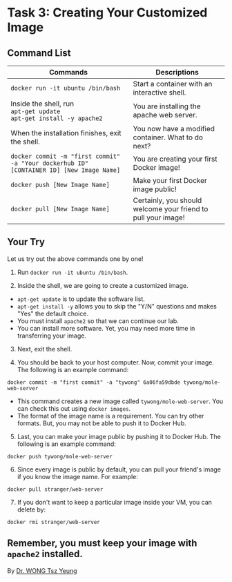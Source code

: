 # Task 3: Creating Your Customized Image

## Command List

Commands | Descriptions
-------- | ------------
`docker run -it ubuntu /bin/bash` | Start a container with an interactive shell.
Inside the shell, run<br/>`apt-get update`<br/>`apt-get install -y apache2` | You are installing the apache web server.
When the installation finishes, exit the shell. | You now have a modified container. What to do next?
`docker commit -m "first commit" -a "Your dockerhub ID" [CONTAINER ID] [New Image Name]` | You are creating your first Docker image!
`docker push [New Image Name]` | Make your first Docker image public!
`docker pull [New Image Name]` | Certainly, you should welcome your friend to pull your image!

## Your Try

Let us try out the above commands one by one!

1. Run `docker run -it ubuntu /bin/bash`.

2. Inside the shell, we are going to create a customized image.
  - `apt-get update` is to update the software list.
  - `apt-get install -y` allows you to skip the "Y/N" questions and makes "Yes" the default choice.
  - You must install `apache2` so that we can continue our lab.
  - You can install more software. Yet, you may need more time in transferring your image.

3. Next, exit the shell.

4. You should be back to your host computer. Now, commit your image. The following is an example command:
  ```
  docker commit -m "first commit" -a "tywong" 6a06fa59dbde tywong/mole-web-server
  ```
  - This command creates a new image called `tywong/mole-web-server`. You can check this out using `docker images`.
  - The format of the image name is a requirement. You can try other formats. But, you may not be able to push it to Docker Hub.

5. Last, you can make your image public by pushing it to Docker Hub. The following is an example command:
  ```
  docker push tywong/mole-web-server
  ```

6. Since every image is public by default, you can pull your friend's image if you know the image name. For example:
  ```
  docker pull stranger/web-server
  ```

7. If you don't want to keep a particular image inside your VM, you can delete by:
  ```
  docker rmi stranger/web-server
  ```

Remember, you must keep your image with `apache2` installed.
---
By [Dr. WONG Tsz Yeung](http://www.cse.cuhk.edu.hk/~tywong)

